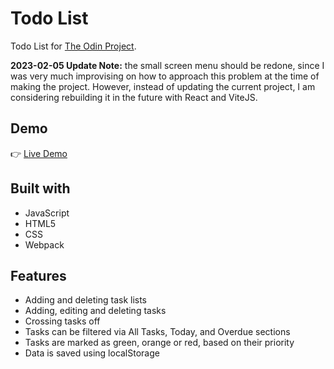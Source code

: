 # Todo List
Todo List for [The Odin Project](https://www.theodinproject.com/).

<b>2023-02-05 Update Note:</b> the small screen menu should be redone, since I was very much improvising on how to approach this problem at the time of making the project. However, instead of updating the current project, I am considering rebuilding it in the future with React and ViteJS. 

## Demo
:point_right: [Live Demo](https://rimasem.github.io/todo/)

## Built with
* JavaScript
* HTML5
* CSS
* Webpack

## Features
- Adding and deleting task lists
- Adding, editing and deleting tasks
- Crossing tasks off
- Tasks can be filtered via All Tasks, Today, and Overdue sections
- Tasks are marked as green, orange or red, based on their priority
- Data is saved using localStorage
